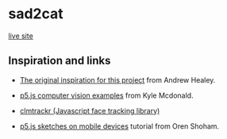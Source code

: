 # sad2cat

[live site](https://dkessner.github.io/sad2cat/)


## Inspiration and links

- [The original inspiration for this project](https://healeycodes.com/when-im-sad-my-computer-sends-me-a-cat)
from Andrew Healey.

- [p5.js computer vision examples](https://kylemcdonald.github.io/cv-examples/) from
Kyle Mcdonald.

- [clmtrackr (Javascript face tracking library)](https://www.auduno.com/clmtrackr)

- [p5.js sketches on mobile devices](https://openprocessing.org/sketch/790331) tutorial
from Oren Shoham.

